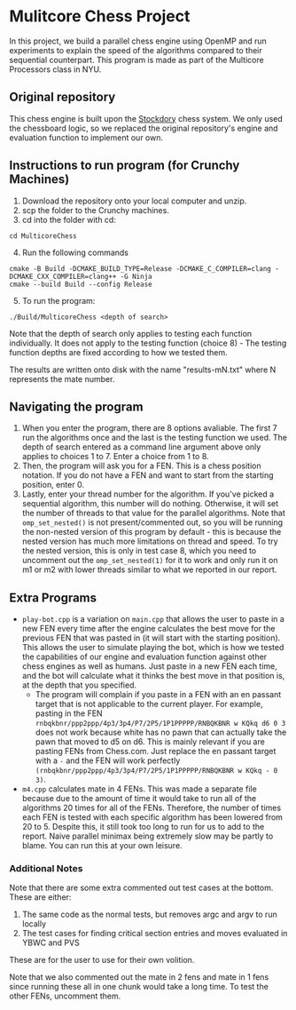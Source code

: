 # Mulitcore Chess Project

In this project, we build a parallel chess engine using OpenMP and run experiments to explain the speed of the algorithms compared to their sequential counterpart. This program is made as part of the Multicore Processors class in NYU.

## Original repository

This chess engine is built upon the [Stockdory](https://github.com/TheBlackPlague/StockDory) chess system. We only used the chessboard logic, so we replaced the original repository's engine and evaluation function to implement our own.

## Instructions to run program (for Crunchy Machines)

1. Download the repository onto your local computer and unzip.
2. scp the folder to the Crunchy machines.
3. cd into the folder with cd:

```
cd MulticoreChess
```

4. Run the following commands

```
cmake -B Build -DCMAKE_BUILD_TYPE=Release -DCMAKE_C_COMPILER=clang -DCMAKE_CXX_COMPILER=clang++ -G Ninja
cmake --build Build --config Release
```
5. To run the program:

```
./Build/MulticoreChess <depth of search>
```
Note that the depth of search only applies to testing each function individually. It does not apply to the testing function (choice 8) - The testing function depths are fixed according to how we tested them.

The results are written onto disk with the name "results-mN.txt" where N represents the mate number.

## Navigating the program

1. When you enter the program, there are 8 options avaliable. The first 7 run the algorithms once and the last is the testing function we used. The depth of search entered as a command line argument above only applies to choices 1 to 7. Enter a choice from 1 to 8.
2. Then, the program will ask you for a FEN. This is a chess position notation. If you do not have a FEN and want to start from the starting position, enter 0.
3. Lastly, enter your thread number for the algorithm. If you've picked a sequential algorithm, this number will do nothing. Otherwise, it will set the number of threads to that value for the parallel algorithms. Note that ```omp_set_nested()``` is not present/commented out, so you will be running the non-nested version of this program by default - this is because the nested version has much more limitations on thread and speed. To try the nested version, this is only in test case 8, which you need to uncomment out the ```omp_set_nested(1)``` for it to work and only run it on m1 or m2 with lower threads similar to what we reported in our report.

## Extra Programs

* `play-bot.cpp` is a variation on `main.cpp` that allows the user to paste in a new FEN every time after the engine calculates the best move for the previous FEN that was pasted in (it will start with the starting position). This allows the user to simulate playing the bot, which is how we tested the capabilities of our engine and evaluation function against other chess engines as well as humans. Just paste in a new FEN each time, and the bot will calculate what it thinks the best move in that position is, at the depth that you specified.
    * The program will complain if you paste in a FEN with an en passant target that is not applicable to the current player. For example, pasting in the FEN `rnbqkbnr/ppp2ppp/4p3/3p4/P7/2P5/1P1PPPPP/RNBQKBNR w KQkq d6 0 3` does not work because white has no pawn that can actually take the pawn that moved to d5 on d6. This is mainly relevant if you are pasting FENs from Chess.com. Just replace the en passant target with a `-` and the FEN will work perfectly `(rnbqkbnr/ppp2ppp/4p3/3p4/P7/2P5/1P1PPPPP/RNBQKBNR w KQkq - 0 3)`.
* `m4.cpp` calculates mate in 4 FENs. This was made a separate file because due to the amount of time it would take to run all of the algorithms 20 times for all of the FENs. Therefore, the number of times each FEN is tested with each specific algorithm has been lowered from 20 to 5. Despite this, it still took too long to run for us to add to the report. Naive parallel minimax being extremely slow may be partly to blame. You can run this at your own leisure.

### Additional Notes

Note that there are some extra commented out test cases at the bottom. These are either:
1. The same code as the normal tests, but removes argc and argv to run locally
2. The test cases for finding critical section entries and moves evaluated in YBWC and PVS

These are for the user to use for their own volition.

Note that we also commented out the mate in 2 fens and mate in 1 fens since running these all in one chunk would take a long time. To test the other FENs, uncomment them.
